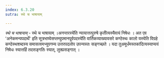 ```yaml
---
index: 6.3.20
sutra: स्थे च भाषायाम्

---
```

_स्थे च भाषायाम्_ - स्थे च भाषायाम् ।अनन्तरस्ये॑ति न्यायात्तत्पुरुषे कृती॑त्यस्यैवायं निषेधः । अत एव 'अनेकमन्यपदार्थे' इति सूत्रभाष्येसप्तम्युपमानपूर्वपदस्ये॑ति वार्तिकव्याख्यावसरे कण्ठेस्थः कालो यस्येति विग्रहे कण्ठेस्थशब्दस्य समासत्वमभ्युपगम्य उत्तरपदलोप उपन्यस्तः सङ्गच्छते । यदा तुअमूर्धंमस्तका॑दित्यस्याप्ययं निषेधः स्यात्तर्हि तदसङ्गतिः स्यात्, लुक्प्रसङ्गात् ।